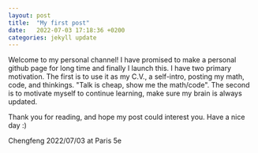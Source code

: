 ```yaml
---
layout: post
title:  "My first post"
date:   2022-07-03 17:18:36 +0200
categories: jekyll update
---
```

Welcome to my personal channel! I have promised to make a personal github page for long time and finally I launch this. I have two primary motivation. The first is to use it as my C.V., a self-intro, posting my math, code, and thinkings. "Talk is cheap, show me the math/code". The second is to motivate myself to continue learning, make sure my brain is always updated. 

Thank you for reading, and hope my post could interest you. Have a nice day :)

Chengfeng 2022/07/03 at Paris 5e
